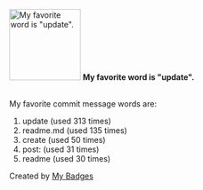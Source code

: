 <img src="https://my-badges.github.io/my-badges/favorite-word.png" alt="My favorite word is &quot;update&quot;." title="My favorite word is &quot;update&quot;." width="128">
<strong>My favorite word is &quot;update&quot;.</strong>
<br><br>

My favorite commit message words are:

1. update (used 313 times)
2. readme.md (used 135 times)
3. create (used 50 times)
4. post: (used 31 times)
5. readme (used 30 times)


Created by <a href="https://github.com/my-badges/my-badges">My Badges</a>